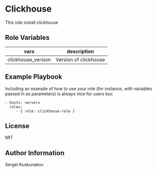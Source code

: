 Clickhouse
=========

This role install clickhouse

Role Variables
--------------

|vars|description|
|------|------------|
| clickhouse_version | Version of clickhouse|

Example Playbook
----------------

Including an example of how to use your role (for instance, with variables passed in as parameters) is always nice for users too:

    - hosts: servers
      roles:
         - { role: clickhouse-role }

License
-------

MIT

Author Information
------------------

Sergei Kuskunakov
